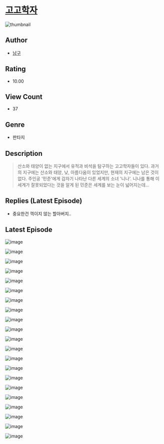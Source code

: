 # [고고학자](https://comic.naver.com/challenge/list?titleId=811196)
![thumbnail](https://image-comic.pstatic.net/user_contents_data/challenge_comic/2023/05/25/367107/upload_3618469905742180401_480x623.jpeg)

## Author
- [남구](https://comic.naver.com/artistTitle?id=367107)

## Rating
- 10.00

## View Count
- 37

## Genre
- 판타지

## Description
> 산소와 태양이 없는 지구에서 유적과 비석을 탐구하는 고고학자들이 있다. 과거의 지구에는 산소와 태양, 낮, 아름다움이 있었지만, 현재의 지구에는 남은 것이 없다. 주인공 '민준'에게 갑자기 나타난 다른 세계의 소녀 '니나'. 니나를 통해 이 세계가 잘못되었다는 것을 알게 된 민준은 세계를 보는 눈이 넓어지는데...

## Replies (Latest Episode)
- 중요한건 꺽이지 않는 할아버지..

## Latest Episode
![image](https://image-comic.pstatic.net/user_contents_data/challenge_comic/2023/05/25/367107/upload_4136105879721304678.jpeg)

![image](https://image-comic.pstatic.net/user_contents_data/challenge_comic/2023/05/25/367107/upload_7018075385442416951.jpeg)

![image](https://image-comic.pstatic.net/user_contents_data/challenge_comic/2023/05/25/367107/upload_4050203059273479989.jpeg)

![image](https://image-comic.pstatic.net/user_contents_data/challenge_comic/2023/05/25/367107/upload_7004281805916496230.jpeg)

![image](https://image-comic.pstatic.net/user_contents_data/challenge_comic/2023/05/25/367107/upload_7293123523348279858.jpeg)

![image](https://image-comic.pstatic.net/user_contents_data/challenge_comic/2023/05/25/367107/upload_3558745735617131056.jpeg)

![image](https://image-comic.pstatic.net/user_contents_data/challenge_comic/2023/05/25/367107/upload_3474020462695298615.jpeg)

![image](https://image-comic.pstatic.net/user_contents_data/challenge_comic/2023/05/25/367107/upload_7233170448559191650.jpeg)

![image](https://image-comic.pstatic.net/user_contents_data/challenge_comic/2023/05/25/367107/upload_7220788856825591348.jpeg)

![image](https://image-comic.pstatic.net/user_contents_data/challenge_comic/2023/05/25/367107/upload_7220172044428861752.jpeg)

![image](https://image-comic.pstatic.net/user_contents_data/challenge_comic/2023/05/25/367107/upload_7017507852829090101.jpeg)

![image](https://image-comic.pstatic.net/user_contents_data/challenge_comic/2023/05/25/367107/upload_3689346611510731876.jpeg)

![image](https://image-comic.pstatic.net/user_contents_data/challenge_comic/2023/05/25/367107/upload_3978428031117374512.jpeg)

![image](https://image-comic.pstatic.net/user_contents_data/challenge_comic/2023/05/25/367107/upload_7161678003618265143.jpeg)

![image](https://image-comic.pstatic.net/user_contents_data/challenge_comic/2023/05/25/367107/upload_7305462247196932149.jpeg)

![image](https://image-comic.pstatic.net/user_contents_data/challenge_comic/2023/05/25/367107/upload_7292232017103708976.jpeg)

![image](https://image-comic.pstatic.net/user_contents_data/challenge_comic/2023/05/25/367107/upload_3832899056479384374.jpeg)

![image](https://image-comic.pstatic.net/user_contents_data/challenge_comic/2023/05/25/367107/upload_7017560827707613491.jpeg)

![image](https://image-comic.pstatic.net/user_contents_data/challenge_comic/2023/05/25/367107/upload_3760612763298443313.jpeg)

![image](https://image-comic.pstatic.net/user_contents_data/challenge_comic/2023/05/25/367107/upload_3702912385870345520.jpeg)

![image](https://image-comic.pstatic.net/user_contents_data/challenge_comic/2023/05/25/367107/upload_3847261981249201762.jpeg)
